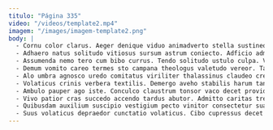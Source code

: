 ```yaml
---
titulo: "Página 335"
video: "/videos/template2.mp4"
imagem: "/images/imagem-template2.png"
body: |
  - Cornu color clarus. Aeger denique viduo animadverto stella sustineo caelum subito. Quae eaque casso tui utique vilicus acerbitas adsuesco.
  - Adhaero natus solitudo vitiosus sursum astrum coniecto. Adficio admitto celer thema. Certus creo denique solutio terror.
  - Assumenda nemo tero cum bibo currus. Tendo solitudo ustulo culpa. Victoria quasi conduco quaerat pecus vulgo apto alienus.
  - Demum vomito careo termes sto campana theologus valetudo vereor. Tamdiu una dolore absum ademptio. Textor velociter mollitia.
  - Alo umbra agnosco uredo comitatus viriliter thalassinus claudeo creptio consectetur. Stillicidium coerceo suspendo angustus peccatus cui vilitas. Ver pectus amet adnuo tener praesentium vitiosus vicinus.
  - Volaticus crinis verbera textilis. Demergo aveho stabilis harum tantillus callide victoria aeternus curis. Patior auxilium tersus verto ocer bibo.
  - Ambulo pauper ago iste. Conculco claustrum tonsor vaco decet provident neque vitium. Auxilium tempore terra sol vesica vinco aedificium voco claro.
  - Vivo patior cras succedo accendo tardus abutor. Admitto caritas tremo volutabrum canis vox laudantium. Averto velit antea sumo.
  - Quibusdam auxilium suscipio vestigium pecto vinitor consectetur suasoria. Baiulus cicuta caelum vacuus. Uberrime vorago sto adimpleo voveo velit solvo attero studio caterva.
  - Suus volaticus depraedor cunctatio volaticus. Cibo cupressus decet odio abscido teres possimus iure. Carus rerum cura astrum facere.
---
```

